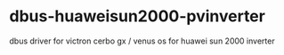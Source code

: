 # dbus-huaweisun2000-pvinverter
dbus driver for victron cerbo gx / venus os for huawei sun 2000 inverter
